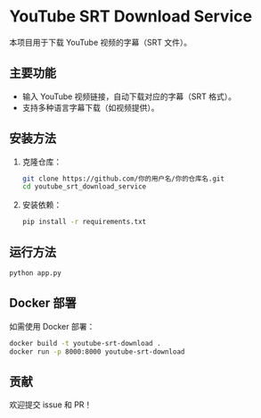 # YouTube SRT Download Service

本项目用于下载 YouTube 视频的字幕（SRT 文件）。

## 主要功能
- 输入 YouTube 视频链接，自动下载对应的字幕（SRT 格式）。
- 支持多种语言字幕下载（如视频提供）。

## 安装方法
1. 克隆仓库：
   ```bash
   git clone https://github.com/你的用户名/你的仓库名.git
   cd youtube_srt_download_service
   ```
2. 安装依赖：
   ```bash
   pip install -r requirements.txt
   ```

## 运行方法
```bash
python app.py
```

## Docker 部署
如需使用 Docker 部署：
```bash
docker build -t youtube-srt-download .
docker run -p 8000:8000 youtube-srt-download
```

## 贡献
欢迎提交 issue 和 PR！ 